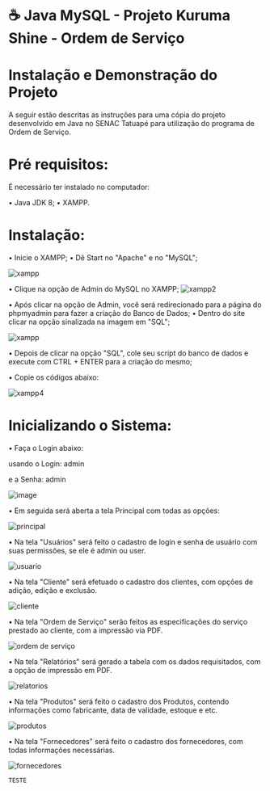 # ☕ Java MySQL - Projeto Kuruma Shine - Ordem de Serviço

# Instalação e Demonstração do Projeto
A seguir estão descritas as instruções para uma cópia do projeto desenvolvido em Java no SENAC Tatuapé para utilização do programa de Ordem de Serviço.

# Pré requisitos:
É necessário ter instalado no computador:

• Java JDK 8;
• XAMPP.
# Instalação:
• Inicie o XAMPP;
• Dê Start no "Apache" e no "MySQL";

![xampp](https://github.com/casagrande04/CarSaoOS/assets/104094435/189f624f-00c2-48da-b06f-1722b0d20f18)

• Clique na opção de Admin do MySQL no XAMPP;
![xampp2](https://github.com/casagrande04/CarSaoOS/assets/104094435/c080237c-63c1-48cc-acc4-b0f1a2d2770c)

• Após clicar na opção de Admin, você será redirecionado para a página do phpmyadmin para fazer a criação do Banco de Dados;
• Dentro do site clicar na opção sinalizada na imagem em "SQL";

![xampp](https://github.com/casagrande04/CarSaoOS/assets/104094435/6249160a-6d2c-4ad4-a258-0340adf42773)

• Depois de clicar na opção "SQL", cole seu script do banco de dados e execute com CTRL + ENTER para a criação do mesmo;

• Copie os códigos abaixo:




![xampp4](https://github.com/casagrande04/CarSaoOS/assets/104094435/69de1393-ec69-4b3b-a9ec-539fb637f7a2)

# Inicializando o Sistema:
• Faça o Login abaixo:

usando o Login: admin

e a Senha: admin

![image](https://github.com/casagrande04/projeto-site-final/assets/104094435/74792ce2-2671-4d66-9a30-3d83e30acab5)

• Em seguida será aberta a tela Principal com todas as opções:

![principal](https://github.com/casagrande04/projeto-site-final/assets/104094435/6d173baf-36ae-4a0a-a033-52b07ab84fce)

• Na tela "Usuários" será feito o cadastro de login e senha de usuário com suas permissões, se ele é admin ou user.

![usuario](https://github.com/casagrande04/projeto-site-final/assets/104094435/07ed1d6b-c99c-47cd-b741-35b9cb6b07ce)

• Na tela "Cliente" será efetuado o cadastro dos clientes, com opções de adição, edição e exclusão.

![cliente](https://github.com/casagrande04/projeto-site-final/assets/104094435/1f663ee4-35f6-46af-ae93-2e5b8f1fc5da)

• Na tela "Ordem de Serviço" serão feitos as especificações do serviço prestado ao cliente, com a impressão via PDF.

![ordem de serviço](https://github.com/casagrande04/projeto-site-final/assets/104094435/ac81eb76-0dae-43c5-aa6d-b4dead8d8036)

• Na tela "Relatórios" será gerado a tabela com os dados requisitados, com a opção de impressão em PDF.

![relatorios](https://github.com/casagrande04/projeto-site-final/assets/104094435/1d5a25cc-8b8d-4e02-868f-40599459bd68)

• Na tela "Produtos" será feito o cadastro dos Produtos, contendo informações como fabricante, data de validade, estoque e etc.

![produtos](https://github.com/casagrande04/projeto-site-final/assets/104094435/3a1670db-391d-406e-b470-a08c6363edd1)

• Na tela "Fornecedores" será feito o cadastro dos fornecedores, com todas informações necessárias.

![fornecedores](https://github.com/casagrande04/projeto-site-final/assets/104094435/fbfc5390-0267-4382-8d11-60949bf59e5f)

```TESTE```










